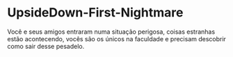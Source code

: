 # UpsideDown-First-Nightmare
Você e seus amigos entraram numa situação perigosa, coisas estranhas estão acontecendo, vocês são os únicos na faculdade e precisam descobrir como sair desse pesadelo.
